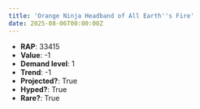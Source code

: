 ```yaml
---
title: 'Orange Ninja Headband of All Earth''s Fire'
date: 2025-08-06T00:00:00Z
---
```

- **RAP**: 33415
- **Value**: -1
- **Demand level**: 1
- **Trend**: -1
- **Projected?**: True
- **Hyped?**: True
- **Rare?**: True
